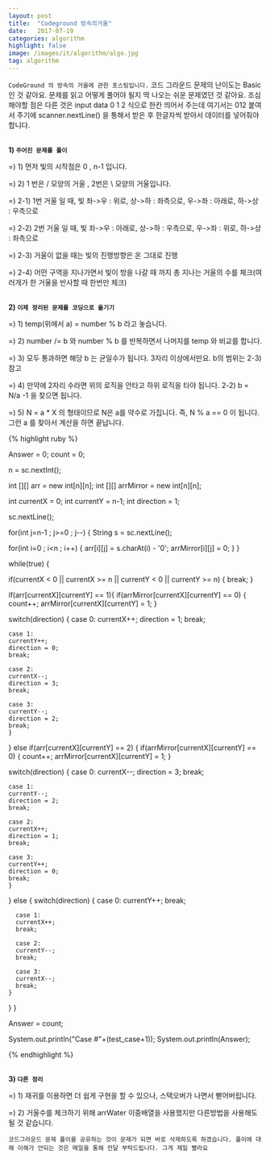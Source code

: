 ```yaml
---
layout: post
title:  "Codeground 방속의거울"
date:   2017-07-19
categories: algorithm
highlight: false
image: /images/it/algorithm/algo.jpg
tag: algorithm
---
```


 `CodeGround 의 방속의 거울에 관한 포스팅입니다.` 코드 그라운드 문제의 난이도는 Basic 인 것 같아요. 문제를 읽고 어떻게 풀어야 될지 딱 나오는 쉬운 문제였던 것 같아요. 조심해야할 점은 다른 것은 input data 0 1 2 식으로 한칸 띄어서 주는데 여기서는 012 붙여서 주기에 scanner.nextLine() 을 통해서 받은 후 한글자씩 받아서 데이터를 넣어줘야 합니다.

<br><b>1) `주어진 문제를 풀이`</b><br>
<p>=) 1) 먼저 빛의 시작점은 0 , n-1 입니다. </p>
<p>=) 2) 1 번은 / 모양의 거울 , 2번은 \ 모양의 거울입니다.</p>
<p>=) 2-1) 1번 거울 일 때, 빛 좌->우 : 위로, 상->하 : 좌측으로, 우->좌 : 아래로, 하->상 : 우측으로</b></p>
<p>=) 2-2) 2번 거울 일 때, 빛 좌->우 : 아래로, 상->하 : 우측으로, 우->좌 : 위로, 하->상 : 좌측으로</p>
<p>=) 2-3) 거울이 없을 때는 빛의 진행방향은 온 그대로 진행</p>
<p>=) 2-4) 어떤 구역을 지나가면서 빛이 방을 나갈 때 까지 총 지나는 거울의 수를 체크(여러개가 한 거울을 반사할 때 한번만 체크)</p>

<br><b>2) `이제 정리된 문제를 코딩으로 옮기기`</b><br>
<p>=) 1) temp(위에서 a) = number % b 라고 놓습니다.</p>
<p>=) 2) number /= b 와 number % b 를 반복하면서 나머지를 temp 와 비교를 합니다.</p>
<p>=) 3) 모두 통과하면 해당 b 는 균일수가 됩니다. 3자리 이상에서만요. b의 범위는 2-3) 참고 </p>
<p>=) 4) 만약에 2자리 수라면 위의 로직을 안타고 하위 로직을 타야 됩니다. 2-2) b = N/a -1 을 찾으면 됩니다. </p>
<p>=) 5) N = a * X 의 형태이므로 N은 a를 약수로 가집니다. 즉, N % a == 0 이 됩니다. 그런 a 를 찾아서 계산을 하면 끝납니다. </p>

{% highlight ruby %}

Answer = 0;
count = 0;

n = sc.nextInt();

int [][] arr = new int[n][n];
int [][] arrMirror = new int[n][n];

int currentX = 0;
int currentY = n-1;
int direction = 1;

sc.nextLine();

for(int j=n-1 ; j>=0 ; j--) {
  String s = sc.nextLine();

  for(int i=0 ; i<n ; i++) {
    arr[i][j] = s.charAt(i) - '0';
    arrMirror[i][j] = 0;
  }
}

while(true) {

if(currentX < 0 || currentX >= n || currentY < 0 || currentY >= n) {
  break;
}

if(arr[currentX][currentY] == 1){
  if(arrMirror[currentX][currentY] == 0) {
    count++;
    arrMirror[currentX][currentY] = 1;
  }

  switch(direction) {
    case 0:
    currentX++;
    direction = 1;
    break;

    case 1:
    currentY++;
    direction = 0;
    break;

    case 2:
    currentX--;
    direction = 3;
    break;

    case 3:
    currentY--;
    direction = 2;
    break;
    }

} else if(arr[currentX][currentY] == 2) {
  if(arrMirror[currentX][currentY] == 0) {
    count++;
    arrMirror[currentX][currentY] = 1;
  }

  switch(direction) {
    case 0:
    currentX--;
    direction = 3;
    break;

    case 1:
    currentY--;
    direction = 2;
    break;

    case 2:
    currentX++;
    direction = 1;
    break;

    case 3:
    currentY++;
    direction = 0;
    break;
    }

  } else {
    switch(direction) {
      case 0:
      currentY++;
      break;

      case 1:
      currentX++;
      break;

      case 2:
      currentY--;
      break;

      case 3:
      currentX--;
      break;
    }
  }
}


Answer = count;

System.out.println("Case #"+(test_case+1));
System.out.println(Answer);

{% endhighlight %}

<br><b>3) `다른 정리`</b><br>
<p>=) 1) 재귀를 이용하면 더 쉽게 구현을 할 수 있으나, 스택오버가 나면서 뻗어버립니다.</p>
<p>=) 2) 거울수를 체크하기 위해 arrWater 이중배열을 사용했지만 다른방법을 사용해도 될 것 같습니다.</p>

`코드그라운드 문제 풀이를 공유하는 것이 문제가 되면 바로 삭제하도록 하겠습니다. 풀이에 대해 이해가 안되는 것은 메일을 통해 전달 부탁드립니다. 그게 제일 빨라요`
